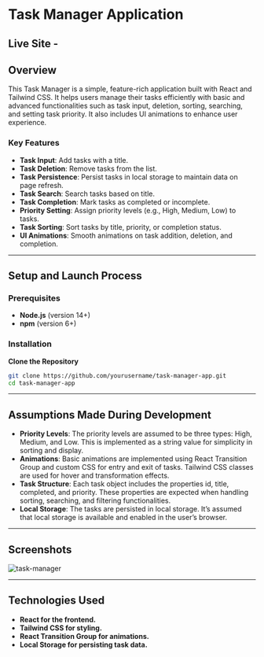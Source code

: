 # Task Manager Application

## Live Site -

## Overview

This Task Manager is a simple, feature-rich application built with React and Tailwind CSS. It helps users manage their tasks efficiently with basic and advanced functionalities such as task input, deletion, sorting, searching, and setting task priority. It also includes UI animations to enhance user experience.

### Key Features

- **Task Input**: Add tasks with a title.
- **Task Deletion**: Remove tasks from the list.
- **Task Persistence**: Persist tasks in local storage to maintain data on page refresh.
- **Task Search**: Search tasks based on title.
- **Task Completion**: Mark tasks as completed or incomplete.
- **Priority Setting**: Assign priority levels (e.g., High, Medium, Low) to tasks.
- **Task Sorting**: Sort tasks by title, priority, or completion status.
- **UI Animations**: Smooth animations on task addition, deletion, and completion.

---

## Setup and Launch Process

### Prerequisites

- **Node.js** (version 14+)
- **npm** (version 6+)

### Installation

**Clone the Repository**

   ```bash
   git clone https://github.com/yourusername/task-manager-app.git
   cd task-manager-app
   ```
---

## Assumptions Made During Development

- **Priority Levels**: The priority levels are assumed to be three types: High, Medium, and Low. This is implemented as a string value for simplicity in sorting and display.
- **Animations**: Basic animations are implemented using React Transition Group and custom CSS for entry and exit of tasks. Tailwind CSS classes are used for hover and transformation effects.
- **Task Structure**: Each task object includes the properties id, title, completed, and priority. These properties are expected when handling sorting, searching, and filtering functionalities.
- **Local Storage**: The tasks are persisted in local storage. It’s assumed that local storage is available and enabled in the user’s browser.
  
---

## Screenshots

![task-manager](https://github.com/user-attachments/assets/d73223de-cb5c-4374-bb31-88982209dd50)

---

## Technologies Used

- **React for the frontend.**
- **Tailwind CSS for styling.**
- **React Transition Group for animations.**
- **Local Storage for persisting task data.**








